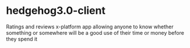 # hedgehog3.0-client
Ratings and reviews x-platform app allowing anyone to know whether something or somewhere will be a good use of their time or money before they spend it
